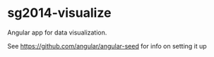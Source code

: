 sg2014-visualize
================

Angular app for data visualization.

See https://github.com/angular/angular-seed for info on setting it up